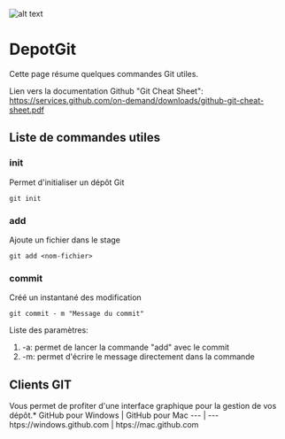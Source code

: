 ![alt text](https://cdn-images-1.medium.com/max/1397/1*yGFvyglXcEt-ZOV3IWQTdw.jpeg "Logo Git")

# DepotGit

Cette page résume quelques commandes Git utiles.

Lien vers la documentation Github "Git Cheat Sheet": https://services.github.com/on-demand/downloads/github-git-cheat-sheet.pdf 

## Liste de commandes utiles

### init
Permet d'initialiser un dépôt Git
```
git init
```
### add
Ajoute un fichier dans le stage
```
git add <nom-fichier>
```
### commit
Créé un instantané des modification
```
git commit - m "Message du commit"
```
Liste des paramètres:
1. -a: permet de lancer la commande "add" avec le commit
2. -m: permet d'écrire le message directement dans la commande

## Clients GIT
Vous permet de profiter d'une interface graphique pour la gestion de vos dépôt.*
GitHub pour Windows | GitHub pour Mac
--- | ---
htps://windows.github.com | htps://mac.github.com